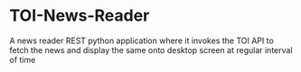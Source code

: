 # TOI-News-Reader
A news reader REST python application where it invokes the TOI API to fetch the news and display the same onto desktop screen at regular interval of time
